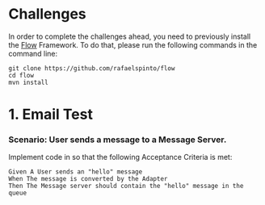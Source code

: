 # Challenges

In order to complete the challenges ahead, you need to previously install the [Flow](https://github.com/rafaelspinto/flow) Framework. To do that, please run the following commands in the command line:


```shell
git clone https://github.com/rafaelspinto/flow
cd flow
mvn install
```


# 1. Email Test

### Scenario: User sends a message to a Message Server.

Implement code in so that the following Acceptance Criteria is met:

```gherkin
Given A User sends an "hello" message
When The message is converted by the Adapter
Then The Message server should contain the "hello" message in the queue
```
